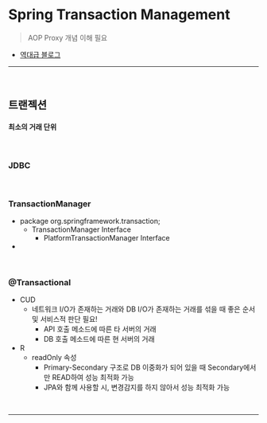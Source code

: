 # Spring Transaction Management
> AOP Proxy 개념 이해 필요
* [역대급 블로그](https://narusas.github.io/2019/07/17/Spring-Transaction-Note.html#tldr_too_long_didnt_read)

<hr>
<br>

## 트랜젝션
#### 최소의 거래 단위

<br>

### JDBC

<br>

### TransactionManager
* package org.springframework.transaction;
  * TransactionManager Interface
    * PlatformTransactionManager Interface
* 

<br>

### @Transactional
* CUD
  * 네트워크 I/O가 존재하는 거래와 DB I/O가 존재하는 거래를 섞을 때 좋은 순서 및 서비스적 판단 필요! 
    * API 호출 메소드에 따른 타 서버의 거래
    * DB 호출 메소드에 따른 현 서버의 거래
* R
  * readOnly 속성
    * Primary-Secondary 구조로 DB 이중화가 되어 있을 때 Secondary에서만 READ하여 성능 최적화 가능
    * JPA와 함께 사용할 시, 변경감지를 하지 않아서 성능 최적화 가능

<br>
<hr>
<br>
